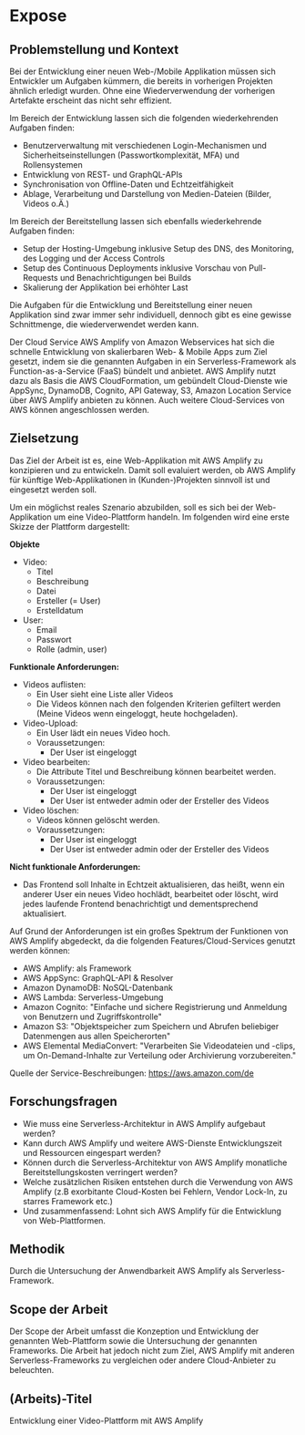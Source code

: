 # Expose

## Problemstellung und Kontext

Bei der Entwicklung einer neuen Web-/Mobile Applikation müssen sich Entwickler um Aufgaben kümmern, die bereits in vorherigen Projekten ähnlich erledigt wurden. Ohne eine Wiederverwendung der vorherigen Artefakte erscheint das nicht sehr effizient.

Im Bereich der Entwicklung lassen sich die folgenden wiederkehrenden Aufgaben finden:

- Benutzerverwaltung mit verschiedenen Login-Mechanismen und Sicherheitseinstellungen (Passwortkomplexität, MFA) und Rollensystemen
- Entwicklung von REST- und GraphQL-APIs
- Synchronisation von Offline-Daten und Echtzeitfähigkeit
- Ablage, Verarbeitung und Darstellung von Medien-Dateien (Bilder, Videos o.Ä.)

Im Bereich der Bereitstellung lassen sich ebenfalls wiederkehrende Aufgaben finden:

- Setup der Hosting-Umgebung inklusive Setup des DNS, des Monitoring, des Logging und der Access Controls
- Setup des Continuous Deployments inklusive Vorschau von Pull-Requests und Benachrichtigungen bei Builds
- Skalierung der Applikation bei erhöhter Last

Die Aufgaben für die Entwicklung und Bereitstellung einer neuen Applikation sind zwar immer sehr individuell, dennoch gibt es eine gewisse Schnittmenge, die wiederverwendet werden kann.

Der Cloud Service AWS Amplify von Amazon Webservices hat sich die schnelle Entwicklung von skalierbaren Web- & Mobile Apps zum Ziel gesetzt, indem sie die genannten Aufgaben in ein Serverless-Framework als Function-as-a-Service (FaaS) bündelt und anbietet. AWS Amplify nutzt dazu als Basis die AWS CloudFormation, um gebündelt Cloud-Dienste wie AppSync, DynamoDB, Cognito, API Gateway, S3, Amazon Location Service  über AWS Amplify anbieten zu können. Auch weitere Cloud-Services von AWS können angeschlossen werden.

## Zielsetzung

Das Ziel der Arbeit ist es, eine Web-Applikation mit AWS Amplify zu konzipieren und zu entwickeln. Damit soll evaluiert werden, ob AWS Amplify für künftige Web-Applikationen in (Kunden-)Projekten sinnvoll ist und eingesetzt werden soll.

Um ein möglichst reales Szenario abzubilden, soll es sich bei der Web-Applikation um eine Video-Plattform handeln. Im folgenden wird eine erste Skizze der Plattform dargestellt:

**Objekte**
- Video:
  - Titel
  - Beschreibung
  - Datei
  - Ersteller (= User)
  - Erstelldatum
- User:
  - Email
  - Passwort
  - Rolle (admin, user)
  
**Funktionale Anforderungen:**
- Videos auflisten:
  - Ein User sieht eine Liste aller Videos
  - Die Videos können nach den folgenden Kriterien gefiltert werden (Meine Videos wenn eingeloggt, heute hochgeladen).
- Video-Upload:
  - Ein User lädt ein neues Video hoch.
  - Voraussetzungen:
    - Der User ist eingeloggt
- Video bearbeiten:
  - Die Attribute Titel und Beschreibung können bearbeitet werden.
  - Voraussetzungen:
    - Der User ist eingeloggt
    - Der User ist entweder admin oder der Ersteller des Videos
- Video löschen:
  - Videos können gelöscht werden. 
  - Voraussetzungen:
    - Der User ist eingeloggt
    - Der User ist entweder admin oder der Ersteller des Videos

**Nicht funktionale Anforderungen:**
- Das Frontend soll Inhalte in Echtzeit aktualisieren, das heißt, wenn ein anderer User ein neues Video hochlädt, bearbeitet oder löscht, wird jedes laufende Frontend benachrichtigt und dementsprechend aktualisiert.

Auf Grund der Anforderungen ist ein großes Spektrum der Funktionen von AWS Amplify abgedeckt, da die folgenden Features/Cloud-Services genutzt werden können:

- AWS Amplify: als Framework
- AWS AppSync: GraphQL-API & Resolver
- Amazon DynamoDB: NoSQL-Datenbank
- AWS Lambda: Serverless-Umgebung
- Amazon Cognito: "Einfache und sichere Registrierung und Anmeldung von Benutzern und Zugriffskontrolle"
- Amazon S3: "Objektspeicher zum Speichern und Abrufen beliebiger Datenmengen aus allen Speicherorten"
- AWS Elemental MediaConvert: "Verarbeiten Sie Videodateien und -clips, um On-Demand-Inhalte zur Verteilung oder Archivierung vorzubereiten."

Quelle der Service-Beschreibungen: https://aws.amazon.com/de

## Forschungsfragen

- Wie muss eine Serverless-Architektur in AWS Amplify aufgebaut werden?
- Kann durch AWS Amplify und weitere AWS-Dienste Entwicklungszeit und Ressourcen eingespart werden?
- Können durch die Serverless-Architektur von AWS Amplify monatliche Bereitstellungskosten verringert werden?
- Welche zusätzlichen Risiken entstehen durch die Verwendung von AWS Amplify (z.B exorbitante Cloud-Kosten bei Fehlern, Vendor Lock-In, zu starres Framework etc.)
- Und zusammenfassend: Lohnt sich AWS Amplify für die Entwicklung von Web-Plattformen.

## Methodik

Durch die Untersuchung der Anwendbarkeit AWS Amplify als Serverless-Framework.

## Scope der Arbeit

Der Scope der Arbeit umfasst die Konzeption und Entwicklung der genannten Web-Plattform sowie die Untersuchung der genannten Frameworks. Die Arbeit hat jedoch nicht zum Ziel, AWS Amplify mit anderen Serverless-Frameworks zu vergleichen oder andere Cloud-Anbieter zu beleuchten.

## (Arbeits)-Titel

Entwicklung einer Video-Plattform mit AWS Amplify
